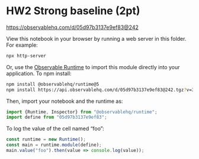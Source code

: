 # HW2 Strong baseline (2pt)

https://observablehq.com/d/05d97b3137e9ef83@242

View this notebook in your browser by running a web server in this folder. For
example:

~~~sh
npx http-server
~~~

Or, use the [Observable Runtime](https://github.com/observablehq/runtime) to
import this module directly into your application. To npm install:

~~~sh
npm install @observablehq/runtime@5
npm install https://api.observablehq.com/d/05d97b3137e9ef83@242.tgz?v=3
~~~

Then, import your notebook and the runtime as:

~~~js
import {Runtime, Inspector} from "@observablehq/runtime";
import define from "05d97b3137e9ef83";
~~~

To log the value of the cell named “foo”:

~~~js
const runtime = new Runtime();
const main = runtime.module(define);
main.value("foo").then(value => console.log(value));
~~~
